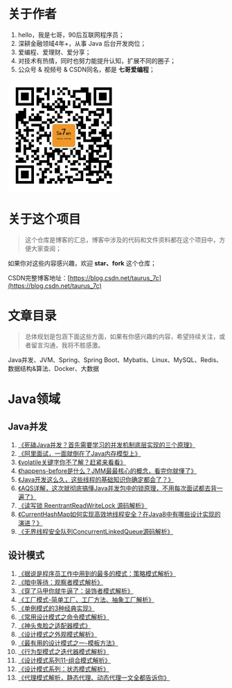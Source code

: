 # 关于作者
1. hello，我是七哥，90后互联网程序员；
2. 深耕金融领域4年+，从事 Java 后台开发岗位；
3. 爱编程、爱理财、爱分享；
4. 对技术有热情，同时也努力能提升认知，扩展不同的圈子；
5. 公众号 & 视频号 & CSDN同名，都是 **七哥爱编程**；

![公众号](./seven_qige.jpg)


# 关于这个项目

> 这个仓库是博客的汇总，博客中涉及的代码和文件资料都在这个项目中，方便大家查阅；

如果你对这些内容感兴趣，欢迎 **star、fork** 这个仓库；

CSDN完整博客地址：[https://blog.csdn.net/taurus_7c](https://blog.csdn.net/taurus_7c)
 


# 文章目录
> 总体规划是包涵下面这些方面，如果有你感兴趣的内容，希望持续关注，或者留言沟通，我将不胜感激。

Java并发、JVM、Spring、Spring Boot、Mybatis、Linux、MySQL、Redis、数据结构&算法、Docker、大数据

# Java领域

## Java并发

1. [《死磕Java并发？首先需要学习的并发机制底层实现的三个原理》](https://coderluo.blog.csdn.net/article/details/105284029)
2. [《阿里面试，一面就倒在了Java内存模型上》](https://blog.csdn.net/taurus_7c/article/details/105309445)
3. [《volatile关键字你不了解？赶紧来看看》](https://blog.csdn.net/taurus_7c/article/details/105320119)
4. [《happens-before是什么？JMM最最核心的概念，看完你就懂了》](https://blog.csdn.net/taurus_7c/article/details/105345315)
5. [《Java开发这么久，这些线程的基础知识你确定都会了？》](https://blog.csdn.net/taurus_7c/article/details/105467897)
6. [《AQS详解，这次就彻底搞懂Java并发包中的锁原理，不用每次面试都去背一遍了》](https://blog.csdn.net/taurus_7c/article/details/105760231)
7. [《读写锁 ReentrantReadWriteLock 源码解析》](https://blog.csdn.net/taurus_7c/article/details/105891774)
8. [《CurrentHashMap如何实现高效地线程安全？在Java8中有哪些设计实现的演进？》](https://blog.csdn.net/taurus_7c/article/details/105963943)
9. [《无界线程安全队列ConcurrentLinkedQueue源码解析》](https://blog.csdn.net/taurus_7c/article/details/106075750)


## 设计模式

1. [《据说是程序员工作中用到的最多的模式：策略模式解析》](https://blog.csdn.net/taurus_7c/article/details/106870960)
2. [《暗中等待：观察者模式解析》](https://blog.csdn.net/taurus_7c/article/details/106920978)
3. [《穿了马甲你就牛逼了：装饰者模式解析》](https://blog.csdn.net/taurus_7c/article/details/106969515)
4. [《工厂模式-简单工厂、工厂方法、抽象工厂解析》](https://blog.csdn.net/taurus_7c/article/details/107295308)
5. [《单例模式的3种经典实现》](https://blog.csdn.net/taurus_7c/article/details/107295431)
6. [《常用设计模式之命令模式解析》](https://blog.csdn.net/taurus_7c/article/details/107436260)
7. [《神头鬼脸之适配器模式》](https://blog.csdn.net/taurus_7c/article/details/107436469)
8. [《设计模式之外观模式解析》](https://blog.csdn.net/taurus_7c/article/details/107583873)
9. [《最有用的设计模式之一-模板方法》](https://blog.csdn.net/taurus_7c/article/details/107584205)
10. [《行为型模式之迭代器模式解析》](https://blog.csdn.net/taurus_7c/article/details/107649552)
11. [《设计模式系列11-组合模式解析》](https://blog.csdn.net/taurus_7c/article/details/107870010)
12. [《设计模式系列：状态模式解析》](https://blog.csdn.net/taurus_7c/article/details/107890173)
13. [《代理模式解析，静态代理、动态代理一文全都告诉你》](https://blog.csdn.net/taurus_7c/article/details/107890887)